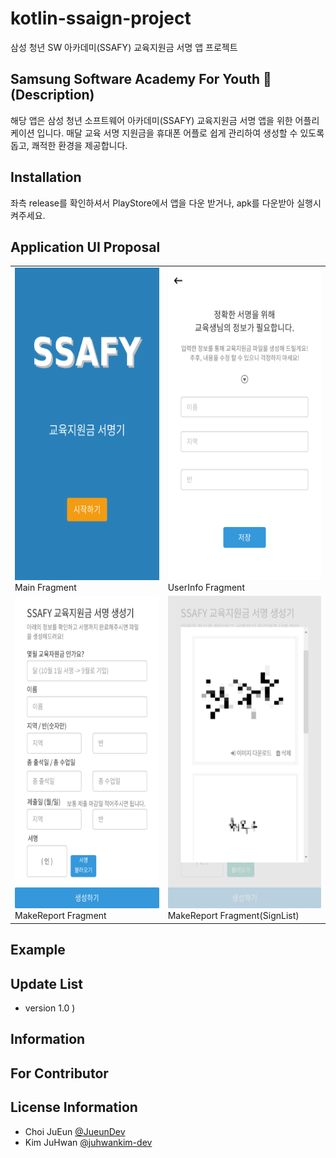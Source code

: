 # kotlin-ssaign-project
삼성 청년 SW 아카데미(SSAFY) 교육지원금 서명 앱 프로젝트

## Samsung Software Academy For Youth 🧡 (Description)
해당 앱은 삼성 청년 소프트웨어 아카데미(SSAFY) 교육지원금 서명 앱을 위한 어플리케이션 입니다.
매달 교육 서명 지원금을 휴대폰 어플로 쉽게 관리하여 생성할 수 있도록 돕고, 쾌적한 환경을 제공합니다.

## Installation
좌측 release를 확인하셔서 PlayStore에서 앱을 다운 받거나, apk를 다운받아 실행시켜주세요.

## Application UI Proposal
<table>
  <tr>
    <td> <img src="/images/01_Main.png" width="300" height="500"/><br>Main Fragment </td>     
    <td> <img src="./images/02_최초실행.png" width="300" height="500"/><br>UserInfo Fragment </td>
  </tr>
  <tr>
    <td> <img src="./images/03_서명창.png" width="300" height="500"/><br>MakeReport Fragment </td>
    <td> <img src="./images/04_서명%20불러오기.png" width="300" height="500"/><br>MakeReport Fragment(SignList) </td>
  </tr>
</table>

## Example

## Update List
- version 1.0 ) 

## Information

## For Contributor

## License Information
- Choi JuEun [@JueunDev](https://github.com/Jueundev)
- Kim JuHwan [@juhwankim-dev](https://github.com/juhwankim-dev)
